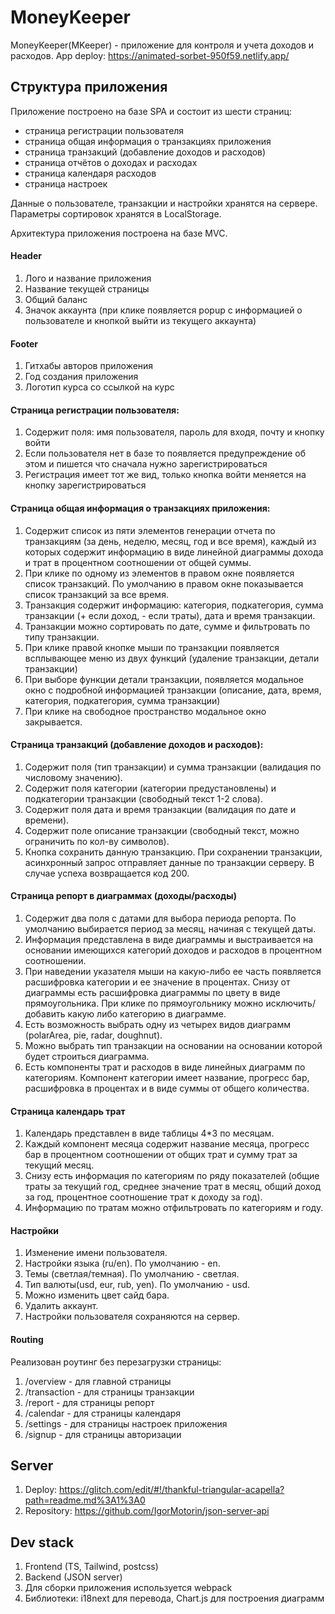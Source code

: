 # MoneyKeeper

MoneyKeeper(MKeeper) - приложение для контроля и учета доходов и расходов.
App deploy: https://animated-sorbet-950f59.netlify.app/

## Структура приложения

Приложение построено на базе SPA и состоит из шести страниц:

- страница регистрации пользователя
- страница общая информация о транзакциях приложения
- страница транзакций (добавление доходов и расходов)
- страница отчётов о доходах и расходах
- страница календаря расходов
- страница настроек

Данные о пользователе, транзакции и настройки хранятся на сервере.
Параметры сортировок хранятся в LocalStorage.

Архитектура приложения построена на базе MVC.

#### Header

1. Лого и название приложения
2. Название текущей страницы
3. Общий баланс
4. Значок аккаунта (при клике появляется popup с информацией о пользователе и кнопкой выйти из текущего аккаунта)

#### Footer

1. Гитхабы авторов приложения
2. Год создания приложения
3. Логотип курса со ссылкой на курс

#### Страница регистрации пользователя:

1. Содержит поля: имя пользователя, пароль для входя, почту и кнопку войти
2. Если пользователя нет в базе то появляется предупреждение об этом и пишется что сначала нужно зарегистрироваться
3. Регистрация имеет тот же вид, только кнопка войти меняется на кнопку зарегистрироваться

#### Страница общая информация о транзакциях приложения:

1. Содержит список из пяти элементов генерации отчета по транзакциям (за день, неделю, месяц, год и все время), каждый из которых содержит информацию в виде линейной диаграммы дохода и трат в процентном соотношении от общей суммы.
2. При клике по одному из элементов в правом окне появляется список транзакций. По умолчанию в правом окне показывается список транзакций за все время.
3. Транзакция содержит информацию: категория, подкатегория, сумма транзакции (+ если доход, - если траты), дата и время транзакции.
4. Транзакции можно сортировать по дате, сумме и фильтровать по типу транзакции.
5. При клике правой кнопке мыши по транзакции появляется всплывающее меню из двух функций (удаление транзакции, детали транзакции)
6. При выборе функции детали транзакции, появляется модальное окно с подробной информацией транзакции (описание, дата, время, категория, подкатегория, сумма транзакции)
7. При клике на свободное пространство модальное окно закрывается.

#### Страница транзакций (добавление доходов и расходов):

1. Содержит поля (тип транзакции) и сумма транзакции (валидация по числовому значению).
2. Содержит поля категории (категории предустановлены) и подкатегории транзакции (свободный текст 1-2 слова).
3. Содержит поля дата и время транзакции (валидация по дате и времени).
4. Содержит поле описание транзакции (свободный текст, можно ограничить по кол-ву символов).
5. Кнопка сохранить данную транзакцию. При сохранении транзакции, асинхронный запрос отправляет данные по транзакции серверу. В случае успеха возвращается код 200.

#### Страница репорт в диаграммах (доходы/расходы)

1. Содержит два поля с датами для выбора периода репорта. По умолчанию выбирается период за месяц, начиная с текущей даты.
2. Информация представлена в виде диаграммы и выстраивается на основании имеющихся категорий доходов и расходов в процентном соотношении.
3. При наведении указателя мыши на какую-либо ее часть появляется расшифровка категории и ее значение в процентах. Снизу от диаграммы есть расшифровка диаграммы по цвету в виде прямоугольника. При клике по прямоугольнику можно исключить/добавить какую либо категорию в диаграмме.
4. Есть возможность выбрать одну из четырех видов диаграмм (polarArea, pie, radar, doughnut).
5. Можно выбрать тип транзакции на основании на основании которой будет строиться диаграмма.
6. Есть компоненты трат и расходов в виде линейных диаграмм по категориям. Компонент категории имеет название, прогресс бар, расшифровка в процентах и в виде суммы от общего количества.

#### Страница календарь трат

1. Календарь представлен в виде таблицы 4\*3 по месяцам.
2. Каждый компонент месяца содержит название месяца, прогресс бар в процентном соотношении от общих трат и сумму трат за текущий месяц.
3. Снизу есть информация по категориям по ряду показателей (общие траты за текущий год, среднее значение трат в месяц, общий доход за год, процентное соотношение трат к доходу за год).
4. Информацию по тратам можно отфильтровать по категориям и году.

#### Настройки

1. Изменение имени пользователя.
2. Настройки языка (ru/en). По умолчанию - en.
3. Темы (светлая/темная). По умолчанию - светлая.
4. Тип валюты(usd, eur, rub, yen). По умолчанию - usd.
5. Можно изменить цвет сайд бара.
6. Удалить аккаунт.
7. Настройки пользователя сохраняются на сервер.

#### Routing

Реализован роутинг без перезагрузки страницы:

1. /overview - для главной страницы
2. /transaction - для страницы транзакции
3. /report - для страницы репорт
4. /calendar - для страницы календаря
5. /settings - для страницы настроек приложения
6. /signup - для страницы авторизации

## Server

1. Deploy: https://glitch.com/edit/#!/thankful-triangular-acapella?path=readme.md%3A1%3A0
2. Repository: https://github.com/IgorMotorin/json-server-api

## Dev stack

1. Frontend (TS, Tailwind, postcss)
2. Backend (JSON server)
3. Для сборки приложения используется webpack
4. Библиотеки: i18next для перевода, Chart.js для построения диаграмм
